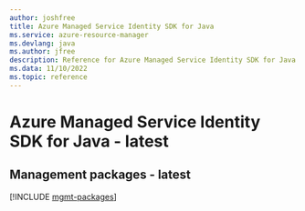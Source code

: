```yaml
---
author: joshfree
title: Azure Managed Service Identity SDK for Java
ms.service: azure-resource-manager
ms.devlang: java
ms.author: jfree
description: Reference for Azure Managed Service Identity SDK for Java
ms.data: 11/10/2022
ms.topic: reference
---
```

# Azure Managed Service Identity SDK for Java - latest

## Management packages - latest
[!INCLUDE [mgmt-packages](managed-service-identity-mgmt-index.md)]